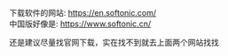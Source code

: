 下载软件的网站: https://en.softonic.com/  
中国版好像是: https://www.softonic.cn/  

还是建议尽量找官网下载，实在找不到就去上面两个网站找找  